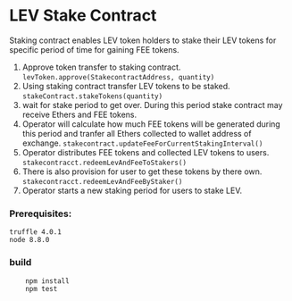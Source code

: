 # LEV Stake Contract

Staking contract enables LEV token holders to stake their LEV tokens for specific period of  time for gaining FEE tokens.

1) Approve token transfer to staking contract. `levToken.approve(StakecontractAddress, quantity)`
2) Using staking contract transfer LEV tokens to be staked. `stakeContract.stakeTokens(quantity)`
3) wait for stake period to get over. During this period stake contract may receive Ethers and FEE tokens. 
4) Operator will calculate how much FEE tokens will be generated during this period and tranfer all Ethers collected to wallet address of exchange. `stakecontract.updateFeeForCurrentStakingInterval()`
5) Operator distributes FEE tokens and collected LEV tokens to users. `stakecontracct.redeemLevAndFeeToStakers()` 
6) There is also provision for user to get these tokens by there own. `stakecontracct.redeemLevAndFeeByStaker()`
7) Operator starts a new staking period for users to stake LEV.


### Prerequisites:

```
truffle 4.0.1
node 8.8.0
```

### build
```
    npm install
    npm test
```
